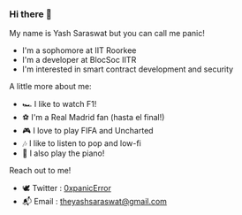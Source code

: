 ### Hi there 👋

My name is Yash Saraswat but you can call me panic!
- I'm a sophomore at IIT Roorkee
- I'm a developer at BlocSoc IITR
- I'm interested in smart contract development and security

A little more about me:
- 🏎 I like to watch F1!
- ⚽️ I'm a Real Madrid fan (hasta el final!)
- 🎮 I love to play FIFA and Uncharted
- 🎶 I like to listen to pop and low-fi
- 🎹 I also play the piano!

Reach out to me!
- 🕊️ Twitter : [0xpanicError](https://twitter.com/0xpanicError)
- 📬 Email : theyashsaraswat@gmail.com



